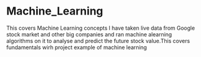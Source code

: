 # Machine_Learning
This covers Machine Learning concepts I have taken live data from Google stock market and other big companies and ran machine alearning algorithms on it to analyse and predict the future stock value.This covers fundamentals wirh project example of machine learning
